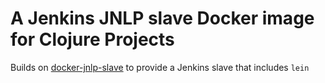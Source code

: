 # A Jenkins JNLP slave Docker image for Clojure Projects

Builds on [docker-jnlp-slave](https://github.com/jenkinsci/docker-jnlp-slave) to provide a Jenkins slave that includes `lein`
